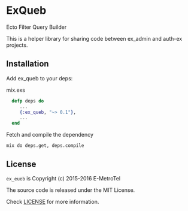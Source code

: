 # ExQueb

Ecto Filter Query Builder

This is a helper library for sharing code between ex_admin and auth-ex 
projects.

## Installation

Add ex_queb to your deps:

mix.exs
```elixir
  defp deps do
     ...
     {:ex_queb, "~> 0.1"}, 
     ...
  end
```

Fetch and compile the dependency

```mix do deps.get, deps.compile```

## License

`ex_eueb` is Copyright (c) 2015-2016 E-MetroTel

The source code is released under the MIT License.

Check [LICENSE](LICENSE) for more information.

